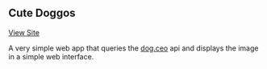 ## Cute Doggos

[View Site](https://cute-doggos.netlify.app/)

A very simple web app that queries the [dog.ceo](https://dog.ceo) api and displays the image in a simple web interface.
